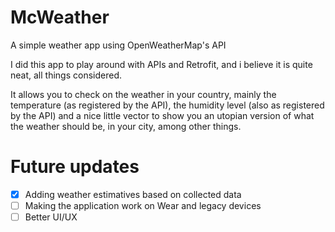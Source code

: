 # McWeather
A simple weather app using OpenWeatherMap's API

I did this app to play around with APIs and Retrofit, and i believe it is quite neat, all things considered.

It allows you to check on the weather in your country, mainly the temperature (as registered by the API), 
the humidity level (also as registered by the API) and a nice little vector to show you an utopian version of what the weather should be, in your city, among other things.

# Future updates

- [X] Adding weather estimatives based on collected data
- [ ] Making the application work on Wear and legacy devices
- [ ] Better UI/UX

